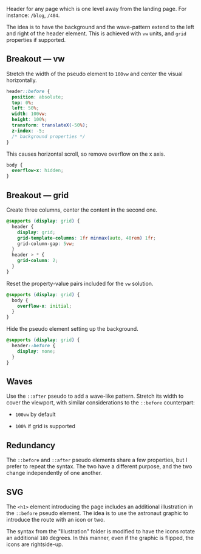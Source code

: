 Header for any page which is one level away from the landing page. For instance: `/blog`, `/404`.

The idea is to have the background and the wave-pattern extend to the left and right of the header element. This is achieved with `vw` units, and `grid` properties if supported.

## Breakout — vw

Stretch the width of the pseudo element to `100vw` and center the visual horizontally.

```css
header::before {
  position: absolute;
  top: 0%;
  left: 50%;
  width: 100vw;
  height: 100%;
  transform: translateX(-50%);
  z-index: -5;
  /* background properties */
}
```

This causes horizontal scroll, so remove overflow on the x axis.

```css
body {
  overflow-x: hidden;
}
```

## Breakout — grid

Create three columns, center the content in the second one.

```css
@supports (display: grid) {
  header {
    display: grid;
    grid-template-columns: 1fr minmax(auto, 40rem) 1fr;
    grid-column-gap: 5vw;
  }
  header > * {
    grid-column: 2;
  }
}
```

Reset the property-value pairs included for the `vw` solution.

```css
@supports (display: grid) {
  body {
    overflow-x: initial;
  }
}
```

Hide the pseudo element setting up the background.

```css
@supports (display: grid) {
  header::before {
    display: none;
  }
}
```

## Waves

Use the `::after` pseudo to add a wave-like pattern. Stretch its width to cover the viewport, with similar considerations to the `::before` counterpart:

- `100vw` by default

- `100%` if grid is supported

## Redundancy

The `::before` and `::after` pseudo elements share a few properties, but I prefer to repeat the syntax. The two have a different purpose, and the two change independently of one another.

## SVG

The `<h1>` element introducing the page includes an additional illustration in the `::before` pseudo element. The idea is to use the astronaut graphic to introduce the route with an icon or two.

The syntax from the "Illustration" folder is modified to have the icons rotate an additional `180` degrees. In this manner, even if the graphic is flipped, the icons are rightside-up.
